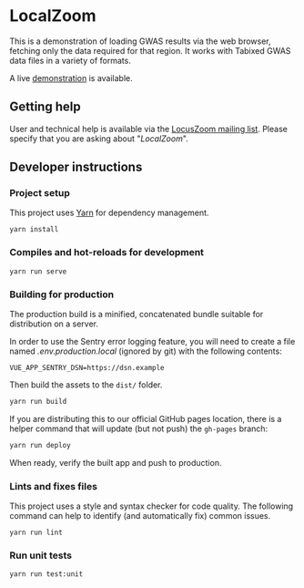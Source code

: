 # LocalZoom

This is a demonstration of loading GWAS results via the web browser, fetching only the data 
required for that region. It works with Tabixed GWAS data files in a variety of formats.

A live [demonstration](https://abought.github.io/locuszoom-tabix/) is available. 


## Getting help
User and technical help is available via the [LocusZoom mailing list](http://groups.google.com/group/locuszoom).
Please specify that you are asking about "*LocalZoom*".

## Developer instructions
### Project setup
This project uses [Yarn](https://yarnpkg.com/lang/en/docs/install/) for dependency 
management.
 
```
yarn install
```

### Compiles and hot-reloads for development
```
yarn run serve
```

### Building for production
The production build is a minified, concatenated bundle suitable for distribution on a server.

In order to use the Sentry error logging feature, you will need to create a file named 
*.env.production.local* (ignored by git) with the following contents: 
```dotenv
VUE_APP_SENTRY_DSN=https://dsn.example
```

Then build the assets to the `dist/` folder.
```bash
yarn run build
```

If you are distributing this to our official GitHub pages location, there is a helper command that 
will update (but not push) the `gh-pages` branch:
```bash
yarn run deploy
```

When ready, verify the built app and push to production.

### Lints and fixes files
This project uses a style and syntax checker for code quality. The following command can help to 
identify (and automatically fix) common issues.
```
yarn run lint
```

### Run unit tests
```
yarn run test:unit
```
